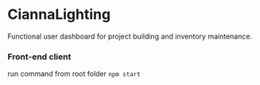 # CiannaLighting

Functional user dashboard for project building and inventory maintenance.

### Front-end client

run command from root folder `npm start`


